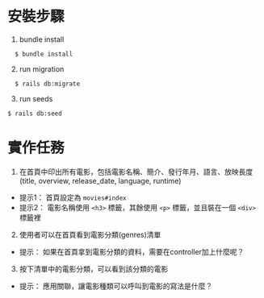 # 安裝步驟

1. bundle install
```
  $ bundle install
```

2. run migration
```
  $ rails db:migrate
```

3. run seeds
```
$ rails db:seed
```

# 實作任務
1. 在首頁中印出所有電影，包括電影名稱、簡介、發行年月、語言、放映長度(title, overview, release_date, language, runtime)
  * 提示1： 首頁設定為 `movies#index`
  * 提示2： 電影名稱使用 `<h3>` 標籤，其餘使用 `<p>` 標籤，並且裝在一個 `<div>` 標籤裡
2. 使用者可以在首頁看到電影分類(genres)清單
  * 提示： 如果在首頁拿到電影分類的資料，需要在controller加上什麼呢？
3. 按下清單中的電影分類，可以看到該分類的電影
  * 提示： 應用關聯，讓電影種類可以呼叫到電影的寫法是什麼？
